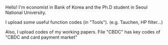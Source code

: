 Hello! I'm economist in Bank of Korea and the Ph.D student in Seoul National University.

I upload some useful function codes (in "Tools"). (e.g. Tauchen, HP filter...)

Also, I upload codes of my working papers.
File "CBDC" has key codes of "CBDC and card payment market"
